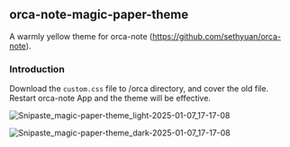 ## orca-note-magic-paper-theme

A warmly yellow theme for orca-note (https://github.com/sethyuan/orca-note).

### Introduction

Download the `custom.css` file to /orca directory, and cover the old file. Restart orca-note App and the theme will be effective.

![Snipaste_magic-paper-theme_light-2025-01-07_17-17-08](https://github.com/user-attachments/assets/70c1f9a3-5851-4706-af54-6243cc5b9731)

![Snipaste_magic-paper-theme_dark-2025-01-07_17-17-08](https://github.com/user-attachments/assets/87723791-d810-4b87-94e0-edc1714c9917)
